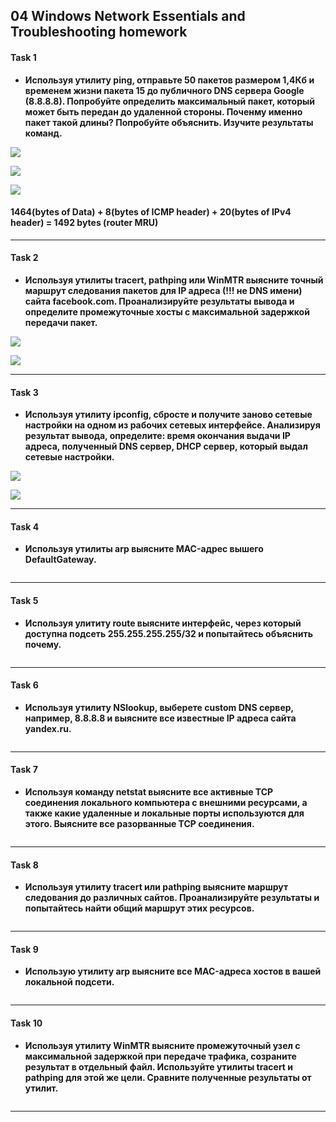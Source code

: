 ## 04 Windows Network Essentials and Troubleshooting homework
#### Task 1
* **Используя утилиту ping, отправьте 50 пакетов размером 1,4Кб и временем жизни пакета 15 до публичного DNS сервера Google (8.8.8.8). Попробуйте определить максимальный пакет, который может быть передан до удаленной стороны. Поченму именно пакет такой длины? Попробуйте объяснить. Изучите результаты команд.**<br/>

![](https://github.com/MikeBakinovski/DevOps_Fundamentals/blob/main/04%20Windows%20Network%20Essentials%20and%20Troubleshooting/Images/WNEaT1A.JPG)

![](https://github.com/MikeBakinovski/DevOps_Fundamentals/blob/main/04%20Windows%20Network%20Essentials%20and%20Troubleshooting/Images/WNEaT1B.JPG)

![](https://github.com/MikeBakinovski/DevOps_Fundamentals/blob/main/04%20Windows%20Network%20Essentials%20and%20Troubleshooting/Images/WNEaT1C.JPG)

#### 1464(bytes of Data) + 8(bytes of ICMP header) + 20(bytes of IPv4 header) = 1492 bytes (router MRU)

---
#### Task 2
* **Используя утилиты tracert, pathping или WinMTR выясните точный маршрут следования пакетов для IP адреса (!!! не DNS имени) сайта facebook.com. Проанализируйте результаты вывода и определите промежуточные хосты с максимальной задержкой передачи пакет.**<br/>

![](https://github.com/MikeBakinovski/DevOps_Fundamentals/blob/main/04%20Windows%20Network%20Essentials%20and%20Troubleshooting/Images/WNEaT2A.JPG)

![](https://github.com/MikeBakinovski/DevOps_Fundamentals/blob/main/04%20Windows%20Network%20Essentials%20and%20Troubleshooting/Images/WNEaT2B.JPG)

---
#### Task 3
* **Используя утилиту ipconfig, сбросте и получите заново сетевые настройки на одном из рабочих сетевых интерфейсе. Анализируя результат вывода, определите: время окончания выдачи IP адреса, полученный DNS сервер, DHCP сервер, который выдал сетевые настройки.**<br/>

![](https://github.com/MikeBakinovski/DevOps_Fundamentals/blob/main/04%20Windows%20Network%20Essentials%20and%20Troubleshooting/Images/WNEaT3A.JPG)

![](https://github.com/MikeBakinovski/DevOps_Fundamentals/blob/main/04%20Windows%20Network%20Essentials%20and%20Troubleshooting/Images/WNEaT3B.JPG)

---
#### Task 4
* **Используя утилиты arp выясните MAC-адрес вышего DefaultGateway.**<br/>

![]()

---
#### Task 5
* **Используя улититу route выясните интерфейс, через который доступна подсеть 255.255.255.255/32 и попытайтесь объяснить почему.**<br/>

![]()

---
#### Task 6
* **Используя утилиту NSlookup, выберете custom DNS сервер, например, 8.8.8.8 и выясните все известные IP адреса сайта yandex.ru.**<br/>

![]()

---
#### Task 7
* **Используя команду netstat выясните все активные TCP соединения локального компьютера с внешними ресурсами, а также какие удаленные и локальные порты используются для этого. Выясните все разорванные TCP соединения.**<br/>

![]()

---
#### Task 8
* **Используя утилиту tracert или pathping выясните маршрут следования до различных сайтов. Проанализируйте результаты и попытайтесь найти общий маршрут этих ресурсов.**<br/>

![]()

---
#### Task 9
* **Использую утилиту arp выясните все MAC-адреса хостов в вашей локальной подсети.**<br/>

![]()

---
#### Task 10
* **Используя утилиту WinMTR выясните промежуточный узел с максимальной задержкой при передаче трафика, созраните результат в отдельный файл. Используйте утилиты tracert и pathping для этой же цели. Сравните полученные результаты от утилит.**<br/>

![]()

---
